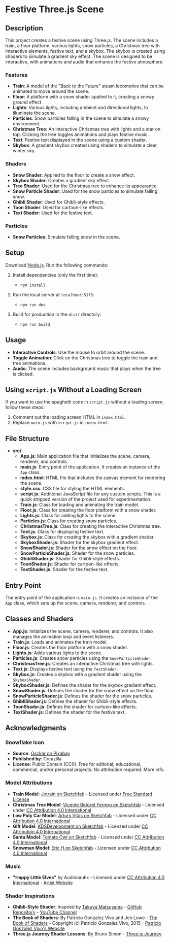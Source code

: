 # Festive Three.js Scene

## Description
This project creates a festive scene using Three.js. The scene includes a train, a floor platform, various lights, snow particles, a Christmas tree with interactive elements, festive text, and a skybox. The skybox is created using shaders to simulate a gradient sky effect. The scene is designed to be interactive, with animations and audio that enhance the festive atmosphere.

### Features
- **Train**: A model of the "Back to the Future" steam locomotive that can be animated to move around the scene.
- **Floor**: A platform with a snow shader applied to it, creating a snowy ground effect.
- **Lights**: Various lights, including ambient and directional lights, to illuminate the scene.
- **Particles**: Snow particles falling in the scene to simulate a snowy environment.
- **Christmas Tree**: An interactive Christmas tree with lights and a star on top. Clicking the tree toggles animations and plays festive music.
- **Text**: Festive text displayed in the scene using a custom shader.
- **Skybox**: A gradient skybox created using shaders to simulate a clear, winter sky.

### Shaders
- **Snow Shader**: Applied to the floor to create a snow effect.
- **Skybox Shader**: Creates a gradient sky effect.
- **Tree Shader**: Used for the Christmas tree to enhance its appearance.
- **Snow Particle Shader**: Used for the snow particles to simulate falling snow.
- **Ghibli Shader**: Used for Ghibli-style effects.
- **Toon Shader**: Used for cartoon-like effects.
- **Text Shader**: Used for the festive text.

### Particles
- **Snow Particles**: Simulate falling snow in the scene.

## Setup
Download [Node.js](https://nodejs.org/en/download/).
Run the following commands:

1. Install dependencies (only the first time):
   - `npm install`

2. Run the local server at `localhost:5173`:
   - `npm run dev`

3. Build for production in the `dist/` directory:
   - `npm run build`

## Usage
- **Interactive Controls**: Use the mouse to orbit around the scene.
- **Toggle Animation**: Click on the Christmas tree to toggle the train and tree animations.
- **Audio**: The scene includes background music that plays when the tree is clicked.

## Using `script.js` Without a Loading Screen
If you want to use the spaghetti code in `script.js` without a loading screen, follow these steps:

1. Comment out the loading screen HTML in `index.html`.
2. Replace `main.js` with `script.js` in `index.html`.

## File Structure
- **src/**
  - **App.js**: Main application file that initializes the scene, camera, renderer, and controls.
  - **main.js**: Entry point of the application. It creates an instance of the `App` class.
  - **index.html**: HTML file that includes the canvas element for rendering the scene.
  - **style.css**: CSS file for styling the HTML elements.
  - **script.js**: Additional JavaScript file for any custom scripts. This is a quick stripped version of the project used for experimentation.
  - **Train.js**: Class for loading and animating the train model.
  - **Floor.js**: Class for creating the floor platform with a snow shader.
  - **Lights.js**: Class for adding lights to the scene.
  - **Particles.js**: Class for creating snow particles.
  - **ChristmasTree.js**: Class for creating the interactive Christmas tree.
  - **Text.js**: Class for displaying festive text.
  - **Skybox.js**: Class for creating the skybox with a gradient shader.
  - **SkyboxShader.js**: Shader for the skybox gradient effect.
  - **SnowShader.js**: Shader for the snow effect on the floor.
  - **SnowParticleShader.js**: Shader for the snow particles.
  - **GhibliShader.js**: Shader for Ghibli-style effects.
  - **ToonShader.js**: Shader for cartoon-like effects.
  - **TextShader.js**: Shader for the festive text.

## Entry Point
The entry point of the application is `main.js`. It creates an instance of the `App` class, which sets up the scene, camera, renderer, and controls.

## Classes and Shaders
- **App.js**: Initializes the scene, camera, renderer, and controls. It also manages the animation loop and event listeners.
- **Train.js**: Loads and animates the train model.
- **Floor.js**: Creates the floor platform with a snow shader.
- **Lights.js**: Adds various lights to the scene.
- **Particles.js**: Creates snow particles using the `SnowParticleShader`.
- **ChristmasTree.js**: Creates an interactive Christmas tree with lights.
- **Text.js**: Displays festive text using the `TextShader`.
- **Skybox.js**: Creates a skybox with a gradient shader using the `SkyboxShader`.
- **SkyboxShader.js**: Defines the shader for the skybox gradient effect.
- **SnowShader.js**: Defines the shader for the snow effect on the floor.
- **SnowParticleShader.js**: Defines the shader for the snow particles.
- **GhibliShader.js**: Defines the shader for Ghibli-style effects.
- **ToonShader.js**: Defines the shader for cartoon-like effects.
- **TextShader.js**: Defines the shader for the festive text.

## Acknowledgments

### Snowflake Icon
- **Source**: [Osckar on Pixabay](https://creazilla.com/)
- **Published by**: Creazilla
- **License**: Public Domain (CC0). Free for editorial, educational, commercial, and/or personal projects. No attribution required. More info.

### Model Attributions
- **Train Model**: [Jotrain on Sketchfab](https://sketchfab.com/Jotrain) - Licensed under [Free Standard License](https://sketchfab.com/licenses/free)
- **Christmas Tree Model**: [Vicente Betoret Ferrero on Sketchfab](https://sketchfab.com/deathcow) - Licensed under [CC Attribution 4.0 International](https://creativecommons.org/licenses/by/4.0/)
- **Low Poly Car Model**: [Arturs Vitas on Sketchfab](https://sketchfab.com/arturs.vitas) - Licensed under [CC Attribution 4.0 International](https://creativecommons.org/licenses/by/4.0/)
- **Gift Model**: [KDSDevelopment on Sketchfab](https://sketchfab.com/KDSDevelopment) - Licensed under [CC Attribution 4.0 International](https://creativecommons.org/licenses/by/4.0/)
- **Santa Model**: [Tomato Owl on Sketchfab](https://sketchfab.com/tomato_owl) - Licensed under [CC Attribution 4.0 International](https://creativecommons.org/licenses/by/4.0/)
- **Snowman Model**: [Eric H on Sketchfab](https://sketchfab.com/244539) - Licensed under [CC Attribution 4.0 International](https://creativecommons.org/licenses/by/4.0/)

### Music
- **"Happy Little Elves"** by Audionautix - Licensed under [CC Attribution 4.0 International](https://creativecommons.org/licenses/by/4.0/) - [Artist Website](http://audionautix.com/)

### Shader Inspirations
- **Ghibli-Style Shader**: Inspired by [Takuya Matsuyama](https://github.com/craftzdog) - [GitHub Repository](https://github.com/craftzdog/ghibli-style-shader) - [YouTube Channel](https://www.youtube.com/@devaslife)
- **The Book of Shaders**: By Patricio Gonzalez Vivo and Jen Lowe - [The Book of Shaders](https://thebookofshaders.com/) - Copyright (c) Patricio Gonzalez Vivo, 2015 - [Patricio Gonzalez Vivo's Website](http://patriciogonzalezvivo.com/)
- **Three.js Journey Shader Lessons**: By Bruno Simon - [Three.js Journey](https://threejs-journey.com/)
